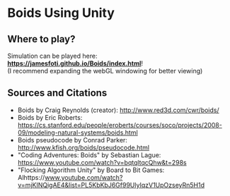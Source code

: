 # Boids Using Unity

## Where to play?
Simulation can be played here: **https://jamesfoti.github.io/Boids/index.html**! <br>
(I recommend expanding the webGL windowing for better viewing)

## Sources and Citations
* Boids by Craig Reynolds (creator): http://www.red3d.com/cwr/boids/
* Boids by Eric Roberts: https://cs.stanford.edu/people/eroberts/courses/soco/projects/2008-09/modeling-natural-systems/boids.html
* Boids pseudocode by Conrad Parker: http://www.kfish.org/boids/pseudocode.html
* "Coding Adventures: Boids" by Sebastian Lague: https://www.youtube.com/watch?v=bqtqltqcQhw&t=298s
* "Flocking Algorithm Unity" by Board to Bit Games: Alhttps://www.youtube.com/watch?v=mjKINQigAE4&list=PL5KbKbJ6Gf99UlyIqzV1UpOzseyRn5H1d

